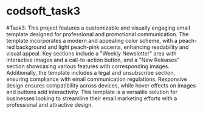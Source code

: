 # codsoft_task3

#Task3: This project features a customizable and visually engaging email template designed for professional and promotional communication. The template incorporates a modern and appealing color scheme, with a peach-red background and light peach-pink accents, enhancing readability and visual appeal. Key sections include a "Weekly Newsletter" area with interactive images and a call-to-action button, and a "New Releases" section showcasing various features with corresponding images. Additionally, the template includes a legal and unsubscribe section, ensuring compliance with email communication regulations. Responsive design ensures compatibility across devices, while hover effects on images and buttons add interactivity. This template is a versatile solution for businesses looking to streamline their email marketing efforts with a professional and attractive design.
